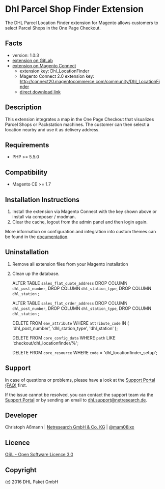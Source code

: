 Dhl Parcel Shop Finder Extension
================================

The DHL Parcel Location Finder extension for Magento allows customers to select
Parcel Shops in the One Page Checkout.

Facts
-----
- version: 1.0.3
- [extension on GitLab](https://git.netresearch.de/dhl/location-finder-m1)
- [extension on Magento Connect](https://www.magentocommerce.com/magento-connect/dhl-location-finder-standortsuche.html)
  - extension key: Dhl_LocationFinder
  - Magento Connect 2.0 extension key: http://connect20.magentocommerce.com/community/Dhl_LocationFinder
  - [direct download link](http://connect20.magentocommerce.com/community/Dhl_LocationFinder/1.0.2/Dhl_LocationFinder-1.0.2.tgz)

Description
-----------
This extension integrates a map in the One Page Checkout that visualizes
Parcel Shops or Packstation machines. The customer can then select a location
nearby and use it as delivery address.

Requirements
------------
- PHP >= 5.5.0

Compatibility
-------------
- Magento CE >= 1.7

Installation Instructions
-------------------------

1. Install the extension via Magento Connect with the key shown above or install
   via composer / modman.
2. Clear the cache, logout from the admin panel and then login again.

More information on configuration and integration into custom themes can be found
in the [documentation](https://www.netresearch.de/fileadmin/user_upload/partner-dhl/downloads/location-finder/DHL_Parcel_Shop_Finder_EN.pdf).

Uninstallation
--------------
1. Remove all extension files from your Magento installation
2. Clean up the database.


    ALTER TABLE `sales_flat_quote_address`
        DROP COLUMN `dhl_post_number`,
        DROP COLUMN `dhl_station_type`,
        DROP COLUMN `dhl_station`
    ;

    ALTER TABLE `sales_flat_order_address`
        DROP COLUMN `dhl_post_number`,
        DROP COLUMN `dhl_station_type`,
        DROP COLUMN `dhl_station`
    ;

    DELETE FROM `eav_attribute` WHERE `attribute_code` IN (
        'dhl_post_number',
        'dhl_station_type',
        'dhl_station'
    );

    DELETE FROM `core_config_data` WHERE `path` LIKE 'checkout/dhl_locationfinder/%';
    
    DELETE FROM `core_resource` WHERE `code` = 'dhl_locationfinder_setup';

Support
-------
In case of questions or problems, please have a look at the
[Support Portal (FAQ)](http://dhl.support.netresearch.de/) first.

If the issue cannot be resolved, you can contact the support team via the
[Support Portal](http://dhl.support.netresearch.de/) or by sending an email
to <dhl.support@netresearch.de>.

Developer
---------
Christoph Aßmann | [Netresearch GmbH & Co. KG](http://www.netresearch.de/) | [@mam08ixo](https://twitter.com/mam08ixo)

Licence
-------
[OSL - Open Software Licence 3.0](http://opensource.org/licenses/osl-3.0.php)

Copyright
---------
(c) 2016 DHL Paket GmbH
